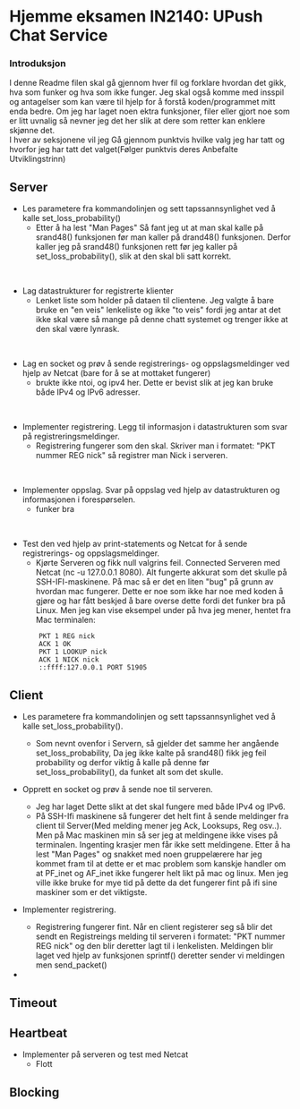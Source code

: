 # Hjemme eksamen IN2140: UPush Chat Service

### Introduksjon
I denne Readme filen skal gå gjennom hver fil og forklare hvordan det gikk, hva som funker og hva som ikke funger. Jeg skal også komme med insspil og antagelser som kan være til hjelp for å forstå koden/programmet mitt enda bedre. Om jeg har laget noen ektra funksjoner, filer eller gjort noe som er litt uvnalig så nevner jeg det her slik at dere som retter kan enklere skjønne det.<br />
I hver av seksjonene vil jeg Gå gjennom punktvis hvilke valg jeg har tatt og hvorfor jeg har tatt det valget(Følger punktvis deres Anbefalte Utviklingstrinn) 

## Server
* Les parametere fra kommandolinjen og sett tapssannsynlighet ved å kalle
set_loss_probability()
  * Etter å ha lest "Man Pages" Så fant jeg ut at man skal kalle på srand48() funksjonen før man kaller på drand48() funksjonen. Derfor kaller jeg på srand48() funksjonen rett før jeg kaller på set_loss_probability(), slik at den skal bli satt korrekt. 
<br />

* Lag datastrukturer for registrerte klienter
  * Lenket liste som holder på dataen til clientene. Jeg valgte å bare bruke en "en veis" lenkeliste og ikke "to veis" fordi jeg antar at det ikke skal være så mange på denne chatt systemet og trenger ikke at den skal være lynrask.

<br />

* Lag en socket og prøv å sende registrerings- og oppslagsmeldinger ved hjelp av Netcat
(bare for å se at mottaket fungerer)
  * brukte ikke ntoi, og ipv4 her. Dette er bevist slik at jeg kan bruke både IPv4 og IPv6 adresser. 

<br />

* Implementer registrering. Legg til informasjon i datastrukturen som svar på
registreringsmeldinger.
  * Registrering fungerer som den skal. Skriver man i formatet: "PKT nummer REG nick" så registrer man Nick i serveren.


<br />

* Implementer oppslag. Svar på oppslag ved hjelp av datastrukturen og informasjonen i
forespørselen.
  * funker bra


<br />

* Test den ved hjelp av print-statements og Netcat for å sende registrerings- og
oppslagsmeldinger.
  * Kjørte Serveren og fikk null valgrins feil. Connected Serveren med Netcat (nc -u 127.0.0.1 8080). Alt fungerte akkurat som det skulle på SSH-IFI-maskinene. På mac så er det en liten "bug" på grunn av hvordan mac fungerer. Dette er noe som ikke har noe med koden å gjøre og har fått beskjed å bare overse dette fordi det funker bra på Linux. Men jeg kan vise eksempel under på hva jeg mener, hentet fra Mac terminalen:
  ```LOOKUP test
      PKT 1 REG nick
      ACK 1 OK
      PKT 1 LOOKUP nick
      ACK 1 NICK nick
      ::ffff:127.0.0.1 PORT 51905
  ```

## Client
* Les parametere fra kommandolinjen og sett tapssannsynlighet ved å kalle
set_loss_probability().
  * Som nevnt ovenfor i Servern, så gjelder det samme her angående set_loss_probability, Da jeg ikke kalte på srand48() fikk jeg feil probability og derfor viktig å kalle på denne før set_loss_probability(), da funket alt som det skulle.

* Opprett en socket og prøv å sende noe til serveren.
  * Jeg har laget Dette slikt at det skal fungere med både IPv4 og IPv6.
  * På SSH-Ifi maskinene så fungerer det helt fint å sende meldinger fra client til Server(Med melding mener jeg Ack, Looksups, Reg osv..). Men på Mac maskinen min så ser jeg at meldingene ikke vises på terminalen. Ingenting krasjer men får ikke sett meldingene. Etter å ha lest "Man Pages" og snakket med noen gruppelærere har jeg kommet fram til at dette er et mac problem som kanskje handler om at PF_inet og AF_inet ikke fungerer helt likt på mac og linux. Men jeg ville ikke bruke for mye tid på dette da det fungerer fint på ifi sine maskiner som er det viktigste.

* Implementer registrering.
  * Registrering fungerer fint. Når en client registerer seg så blir det sendt en Registreings melding til serveren i formatet: "PKT nummer REG nick" og den blir deretter lagt til i lenkelisten. Meldingen blir laget ved hjelp av funksjonen sprintf() deretter sender vi meldingen men send_packet()

* 



## Timeout

## Heartbeat
* Implementer på serveren og test med Netcat
  * Flott

## Blocking
